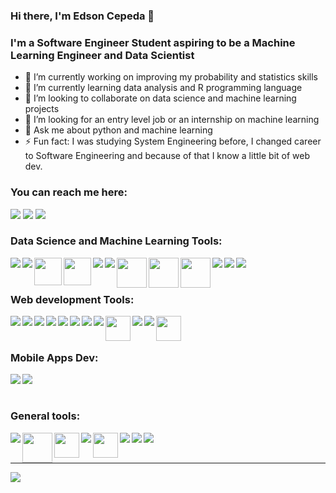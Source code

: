 ### Hi there, I'm Edson Cepeda 👋

### I'm a Software Engineer Student aspiring to be a Machine Learning Engineer and Data Scientist

- 🔭 I’m currently working on improving my probability and statistics skills
- 🌱 I’m currently learning data analysis and R programming language
- 👯 I’m looking to collaborate on data science and machine learning projects
- 🤔 I’m looking for an entry level job or an internship on machine learning
- 💬 Ask me about python and machine learning
- ⚡ Fun fact: I was studying System Engineering before, I changed career to Software Engineering and because of that I know a little bit of web dev.
### You can reach me here:

[<img src="https://img.icons8.com/color/48/000000/linkedin.png"/>][linkedin]
[<img src="https://img.icons8.com/color/48/000000/facebook.png"/>][facebook]
[<img src="https://img.icons8.com/color/48/000000/whatsapp--v1.png"/>][whatsapp]


[linkedin]: https://www.linkedin.com/in/edson-raul-cepeda-marquez-b35b2720a/
[facebook]: https://www.facebook.com/edsonraul.cepedamarquez/
[whatsapp]: https://wa.me/528122942626

### Data Science and Machine Learning Tools:

<img align="left" src="https://img.icons8.com/color/48/000000/python--v1.png"/>
<img align="left" src="https://img.icons8.com/external-tal-revivo-shadow-tal-revivo/48/000000/external-r-project-a-free-software-environment-for-statistical-computing-and-graphics-logo-shadow-tal-revivo.png"/>
<img align="left" width="44" src="https://ggplot2.tidyverse.org/logo.png"/>
<img align="left" width="44" src="https://mwarning.github.io/chaos-sticker-collection/images/hex-stickers-knitr/hex-stickers-knitr.png"/>
<img align="left" src="https://img.icons8.com/fluency/48/000000/jupyter.png"/>
<img align="left" src="https://img.icons8.com/color/48/000000/numpy.png"/>
<img align="left" width="48" src="https://upload.wikimedia.org/wikipedia/commons/8/84/Matplotlib_icon.svg"/>
<img align="left" width="48" src="https://upload.wikimedia.org/wikipedia/commons/2/22/Pandas_mark.svg"/>
<img align="left" width="48" src="https://upload.wikimedia.org/wikipedia/commons/a/ae/Keras_logo.svg"/>
<img align="left" src="https://img.icons8.com/color/50/000000/tensorflow.png"/>
<img align="left" src="https://img.icons8.com/color/48/000000/microsoft-sql-server.png"/>
<img align="left" src="https://img.icons8.com/color/48/000000/mysql-logo.png"/>

<br/>
<br/>

### Web development Tools:
<img align="left" src="https://img.icons8.com/color/48/000000/javascript--v1.png"/>
<img align="left" src="https://img.icons8.com/color/48/000000/typescript.png"/>
<img align="left" src="https://img.icons8.com/external-tal-revivo-color-tal-revivo/48/000000/external-angular-a-typescript-based-open-source-web-application-framework-logo-color-tal-revivo.png"/>
<img align="left" src="https://img.icons8.com/external-tal-revivo-color-tal-revivo/48/000000/external-react-a-javascript-library-for-building-user-interfaces-logo-color-tal-revivo.png"/>
<img align="left" src="https://img.icons8.com/color/48/000000/mongodb.png"/>
<img align="left" src="https://img.icons8.com/color/48/000000/heroku.png"/>
<img align="left" src="https://img.icons8.com/color/48/000000/firebase.png"/>
<img align="left" src="https://img.icons8.com/color/48/000000/nodejs.png"/>
<img align="left" width="40" src="https://leanmind.es/images/min/jest.png"/>
<img align="left" src="https://img.icons8.com/color/48/000000/html-5--v1.png"/>
<img align="left" src="https://img.icons8.com/color/48/000000/css3.png"/>
<img align="left" width="40" src="https://e7.pngegg.com/pngimages/33/52/png-clipart-sass-logo-cascading-style-sheets-scalable-graphics-less-text-logo.png"/>

<br/>
<br/>

### Mobile Apps Dev:
<img align="left" src="https://img.icons8.com/color/48/000000/dart.png"/>
<img align="left" src="https://img.icons8.com/fluency/48/000000/flutter.png"/>

<br/>
<br/>

### General tools:
<img align="left" src="https://img.icons8.com/color/48/000000/visual-studio-code-2019.png"/>
<img align="left" width="48" src="https://www.cursosgis.com/wp-content/uploads/1-17.png"/>
<img align="left" width="40" src="https://upload.wikimedia.org/wikipedia/commons/3/3a/Neovim-mark.svg"/>
<img align="left" src="https://img.icons8.com/color/48/000000/linux--v1.png"/>
<img align="left" width="40" src="https://miro.medium.com/max/1000/0*jp2Q4PTmFPCek02g"/>
<img align="left" src="https://img.icons8.com/color/48/000000/latex.png"/>
<img align="left" src="https://img.icons8.com/color/48/000000/git.png"/>
<img align="left" src="https://img.icons8.com/material-outlined/48/000000/github.png"/>

<br/>
<br/>

--- 


<img align="left" src="https://github-readme-stats.vercel.app/api?username=OrbitalCardinal"/>
